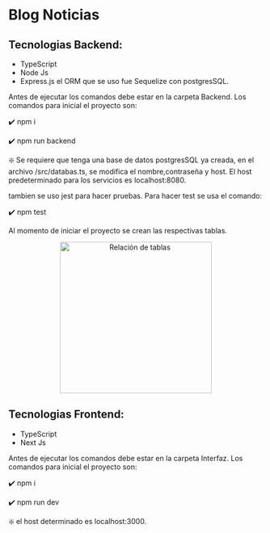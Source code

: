# Blog Noticias

## Tecnologias Backend:   
- TypeScript
- Node Js
- Express.js
el ORM que se uso fue Sequelize con postgresSQL.

Antes de ejecutar los comandos debe estar en la carpeta Backend. Los comandos para inicial el proyecto son:

✔️ npm i

✔️ npm run backend

❇️ Se requiere que tenga una base de datos postgresSQL ya creada, en el archivo /src/databas.ts, se modifica el nombre,contraseña y host. El host predeterminado para los servicios es localhost:8080.

tambien se uso jest para hacer pruebas. Para hacer test se usa el comando:

✔️ npm test

Al momento de iniciar el proyecto se crean las respectivas tablas.
<div align="center">
<img alt="Relación de tablas" src="https://github.com/xBOLIVAR/Blog_Noticias/assets/76823840/c4bc424a-d594-48c6-8071-52795808215e" width="300"/>
</div>

## Tecnologias Frontend:
- TypeScript
- Next Js

Antes de ejecutar los comandos debe estar en la carpeta Interfaz. Los comandos para inicial el proyecto son:

✔️ npm i

✔️ npm run dev

❇️ el host determinado es localhost:3000.

